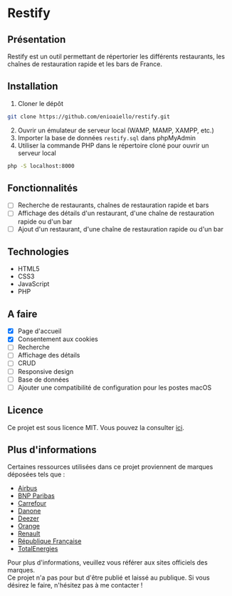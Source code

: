 # Restify

## Présentation
Restify est un outil permettant de répertorier les différents restaurants, les chaînes de restauration rapide et les bars de France.

## Installation
1. Cloner le dépôt
```bash
git clone https://github.com/enioaiello/restify.git
```
2. Ouvrir un émulateur de serveur local (WAMP, MAMP, XAMPP, etc.)
3. Importer la base de données `restify.sql` dans phpMyAdmin
4. Utiliser la commande PHP dans le répertoire cloné pour ouvrir un serveur local
```bash
php -S localhost:8000
```

## Fonctionnalités
- [ ] Recherche de restaurants, chaînes de restauration rapide et bars
- [ ] Affichage des détails d'un restaurant, d'une chaîne de restauration rapide ou d'un bar
- [ ] Ajout d'un restaurant, d'une chaîne de restauration rapide ou d'un bar

## Technologies
- HTML5
- CSS3
- JavaScript
- PHP

## A faire
- [x] Page d'accueil
- [x] Consentement aux cookies
- [ ] Recherche
- [ ] Affichage des détails
- [ ] CRUD
- [ ] Responsive design
- [ ] Base de données
- [ ] Ajouter une compatibilité de configuration pour les postes macOS

## Licence
Ce projet est sous licence MIT. Vous pouvez la consulter [ici](./license).

## Plus d'informations
Certaines ressources utilisées dans ce projet proviennent de marques déposées tels que :
- [Airbus](https://www.airbus.com)
- [BNP Paribas](https://group.bnpparibas)
- [Carrefour](https://www.carrefour.fr)
- [Danone](https://www.danone.com)
- [Deezer](https://www.deezer.com)
- [Orange](https://www.orange.fr)
- [Renault](https://www.renault.fr)
- [République Française](https://www.gouvernement.fr)
- [TotalEnergies](https://www.totalenergies.com)

Pour plus d'informations, veuillez vous référer aux sites officiels des marques.\
Ce projet n'a pas pour but d'être publié et laissé au publique. Si vous désirez le faire, n'hésitez pas à me contacter !